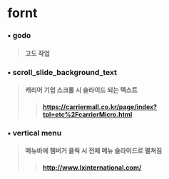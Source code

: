 # fornt

### • godo
> #### 고도 작업
### • scroll_slide_background_text
> #### 캐리어 기업 스크롤 시 슬라이드 되는 텍스트 
>> #### https://carriermall.co.kr/page/index?tpl=etc%2FcarrierMicro.html
### • vertical menu
> #### 메뉴바에 햄버거 클릭 시 전체 메뉴 슬라이드로 펼쳐짐
>> #### http://www.lxinternational.com/
